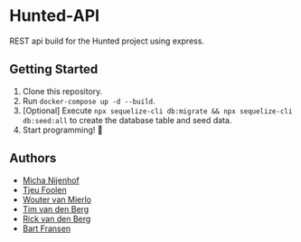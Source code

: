 # Hunted-API
REST api build for the Hunted project using express.

## Getting Started
1. Clone this repository.
2. Run `docker-compose up -d --build`.
3. [Optional] Execute `npx sequelize-cli db:migrate && npx sequelize-cli db:seed:all` to create the database table and seed data.
4. Start programming! :tada:


## Authors
- [Micha Nijenhof](https://github.com/nijenhof)
- [Tjeu Foolen](https://github.com/tjeufoolen)
- [Wouter van Mierlo](https://github.com/wvm28)
- [Tim van den Berg](https://github.com/timvandenber9)
- [Rick van den Berg](https://github.com/thatoneguyrick)
- [Bart Fransen](https://github.com/Bartf6)